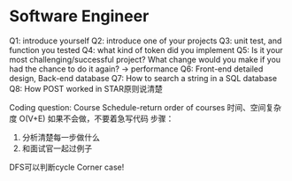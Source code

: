 # Software Engineer
Q1: introduce yourself
Q2: introduce one of your projects
Q3: unit test, and function you tested
Q4: what kind of token did you implement
Q5: Is it your most challenging/successful project? What change would you make if you had the chance to do it again?
-> performance
Q6: Front-end detailed design, Back-end database
Q7: How to search a string in a SQL database
Q8: How POST worked in 
STAR原则说清楚


Coding question:
Course Schedule-return order of courses
时间、空间复杂度
O(V+E)
如果不会做，不要着急写代码
步骤：
1. 分析清楚每一步做什么
2. 和面试官一起过例子

DFS可以判断cycle
Corner case!
